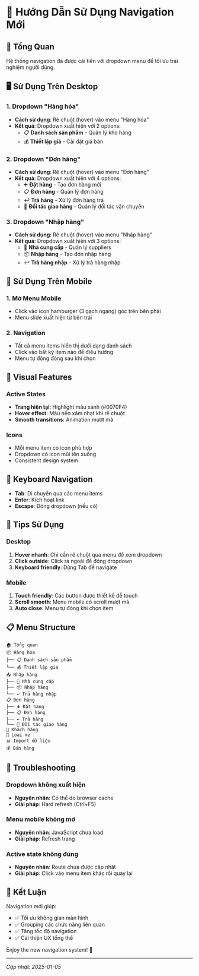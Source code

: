 # 📖 Hướng Dẫn Sử Dụng Navigation Mới

## 🎯 Tổng Quan
Hệ thống navigation đã được cải tiến với dropdown menu để tối ưu trải nghiệm người dùng.

## 🖥️ Sử Dụng Trên Desktop

### 1. **Dropdown "Hàng hóa"**
- **Cách sử dụng**: Rê chuột (hover) vào menu "Hàng hóa"
- **Kết quả**: Dropdown xuất hiện với 2 options:
  - 📋 **Danh sách sản phẩm** - Quản lý kho hàng
  - 💰 **Thiết lập giá** - Cài đặt giá bán

### 2. **Dropdown "Đơn hàng"**
- **Cách sử dụng**: Rê chuột (hover) vào menu "Đơn hàng"
- **Kết quả**: Dropdown xuất hiện với 4 options:
  - ➕ **Đặt hàng** - Tạo đơn hàng mới
  - 📋 **Đơn hàng** - Quản lý đơn hàng
  - ↩️ **Trả hàng** - Xử lý đơn hàng trả
  - 🚚 **Đối tác giao hàng** - Quản lý đối tác vận chuyển

### 3. **Dropdown "Nhập hàng"**
- **Cách sử dụng**: Rê chuột (hover) vào menu "Nhập hàng"
- **Kết quả**: Dropdown xuất hiện với 3 options:
  - 🏢 **Nhà cung cấp** - Quản lý suppliers
  - 📦 **Nhập hàng** - Tạo đơn nhập hàng
  - ↩️ **Trả hàng nhập** - Xử lý trả hàng nhập

## 📱 Sử Dụng Trên Mobile

### 1. **Mở Menu Mobile**
- Click vào icon hamburger (3 gạch ngang) góc trên bên phải
- Menu slide xuất hiện từ bên trái

### 2. **Navigation**
- Tất cả menu items hiển thị dưới dạng danh sách
- Click vào bất kỳ item nào để điều hướng
- Menu tự động đóng sau khi chọn

## 🎨 Visual Features

### Active States
- **Trang hiện tại**: Highlight màu xanh (#0070F4)
- **Hover effect**: Màu nền xám nhạt khi rê chuột
- **Smooth transitions**: Animation mượt mà

### Icons
- Mỗi menu item có icon phù hợp
- Dropdown có icon mũi tên xuống
- Consistent design system

## 🔄 Keyboard Navigation
- **Tab**: Di chuyển qua các menu items
- **Enter**: Kích hoạt link
- **Escape**: Đóng dropdown (nếu có)

## 🚀 Tips Sử Dụng

### Desktop
1. **Hover nhanh**: Chỉ cần rê chuột qua menu để xem dropdown
2. **Click outside**: Click ra ngoài để đóng dropdown
3. **Keyboard friendly**: Dùng Tab để navigate

### Mobile
1. **Touch friendly**: Các button được thiết kế dễ touch
2. **Scroll smooth**: Menu mobile có scroll mượt mà
3. **Auto close**: Menu tự đóng khi chọn item

## 📋 Menu Structure

```
🏠 Tổng quan
📦 Hàng hóa
├── 📋 Danh sách sản phẩm
└── 💰 Thiết lập giá
📥 Nhập hàng
├── 🏢 Nhà cung cấp
├── 📦 Nhập hàng
└── ↩️ Trả hàng nhập
📋 Đơn hàng
├── ➕ Đặt hàng
├── 📋 Đơn hàng
├── ↩️ Trả hàng
└── 🚚 Đối tác giao hàng
👥 Khách hàng
🚛 Loại xe
📊 Import dữ liệu
💰 Bán hàng
```

## 🔧 Troubleshooting

### Dropdown không xuất hiện
- **Nguyên nhân**: Có thể do browser cache
- **Giải pháp**: Hard refresh (Ctrl+F5)

### Menu mobile không mở
- **Nguyên nhân**: JavaScript chưa load
- **Giải pháp**: Refresh trang

### Active state không đúng
- **Nguyên nhân**: Route chưa được cập nhật
- **Giải pháp**: Click vào menu item khác rồi quay lại

## 🎉 Kết Luận
Navigation mới giúp:
- ✅ Tối ưu không gian màn hình
- ✅ Grouping các chức năng liên quan
- ✅ Tăng tốc độ navigation
- ✅ Cải thiện UX tổng thể

Enjoy the new navigation system! 🚀

---
*Cập nhật: 2025-01-05*
